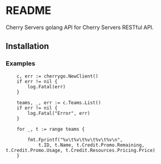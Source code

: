 # README #

Cherry Servers golang API for Cherry Servers RESTful API.

Installation
------------

### Examples ###


```
	c, err := cherrygo.NewClient()
	if err != nil {
		log.Fatal(err)
	}

	teams, _, err := c.Teams.List()
	if err != nil {
		log.Fatal("Error", err)
	}

	for _, t := range teams {

		fmt.Fprintf("%v\t%v\t%v\t%v\t%v\n",
			t.ID, t.Name, t.Credit.Promo.Remaining, t.Credit.Promo.Usage, t.Credit.Resources.Pricing.Price)
	}
```